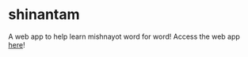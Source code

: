 # shinantam
A web app to help learn mishnayot word for word! 
Access the web app [here](https://shinantam.com)!